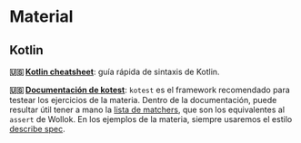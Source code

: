 # Material

## Kotlin

**:us: [Kotlin cheatsheet](https://devhints.io/kotlin)**: guía rápida de sintaxis de Kotlin.

**:us: [Documentación de kotest](https://github.com/kotest/kotest)**: `kotest` es el framework recomendado para testear los ejercicios de la materia. Dentro de la documentación, puede resultar útil tener a mano la [lista de matchers](https://github.com/kotest/kotest/blob/master/doc/matchers.md), que son los equivalentes al `assert` de Wollok. En los ejemplos de la materia, siempre usaremos el estilo [describe spec](https://github.com/kotest/kotest/blob/master/doc/styles.md#describe-spec).
